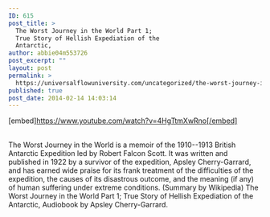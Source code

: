 ```yaml
---
ID: 615
post_title: >
  The Worst Journey in the World Part 1;
  True Story of Hellish Expediation of the
  Antarctic,
author: abbie04m553726
post_excerpt: ""
layout: post
permalink: >
  https://universalflowuniversity.com/uncategorized/the-worst-journey-in-the-world-part-1-true-story-of-hellish-expediation-of-the-antarctic/
published: true
post_date: 2014-02-14 14:03:14
---
```

[embed]https://www.youtube.com/watch?v=4HgTtmXwRno[/embed]</br></br>
<p>The Worst Journey in the World is a memoir of the 1910--1913 British Antarctic Expedition led by Robert Falcon Scott. It was written and published in 1922 by a survivor of the expedition, Apsley Cherry-Garrard, and has earned wide praise for its frank treatment of the difficulties of the expedition, the causes of its disastrous outcome, and the meaning (if any) of human suffering under extreme conditions. (Summary by Wikipedia)
The Worst Journey in the World Part 1; True Story of Hellish Expediation of the Antarctic, Audiobook by Apsley Cherry-Garrard. </p>